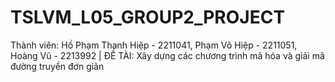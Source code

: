 # TSLVM_L05_GROUP2_PROJECT
Thành viên: Hồ Phạm Thanh Hiệp - 2211041, Phạm Võ Hiệp - 2211051, Hoàng Vũ - 2213992 | ĐỀ TÀI: Xây dựng các chương trình mã hóa và giải mã đường truyền đơn giản
